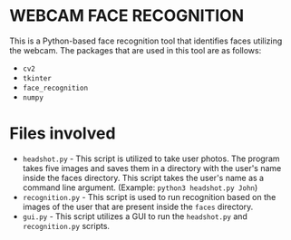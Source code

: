 # WEBCAM FACE RECOGNITION
This is a Python-based face recognition tool that identifies faces utilizing the webcam. The packages that are used in this tool are as follows: 
- `cv2`
- `tkinter`
- `face_recognition`
- `numpy`

# Files involved
- `headshot.py` - This script is utilized to take user photos. The program takes five images and saves them in a directory with the user's name inside the faces directory.
  This script takes the user's name as a command line argument. (Example: `python3 headshot.py John`)
- `recognition.py` - This script is used to run recognition based on the images of the user that are present inside the `faces` directory.
- `gui.py` - This script utilizes a GUI to run the `headshot.py` and `recognition.py` scripts.
